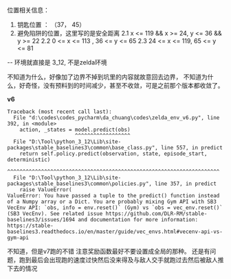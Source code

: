 位置相关信息：

1. 钥匙位置 ： （37， 45）
2. 避免陷阱的位置，这里写的是安全距离
    2.1 x <= 119 && x >= 24, y <= 36 &&  y >= 22
    2.2 0 <= x <= 113 , 36 <= y <= 65
    2.3 24 <= x <= 119, 65 <= y <= 81 

-- 环境就直接是 3_12, 不是zelda环境


不知道为什么，好像加了边界不掉到坑里的内容就故意回去边界， 不知道为什么，好奇怪，没有预料到的时间减少，甚至不收敛，可是之前那个版本都收敛了。


**v6**
```
Traceback (most recent call last):
  File "d:\codes\codes_pycharm\da_chuang\codes\zelda_env_v6.py", line 392, in <module>
    action, _states = model.predict(obs)
                      ^^^^^^^^^^^^^^^^^^
  File "D:\Tool\python_3_12\Lib\site-packages\stable_baselines3\common\base_class.py", line 557, in predict     
    return self.policy.predict(observation, state, episode_start, deterministic)
           ^^^^^^^^^^^^^^^^^^^^^^^^^^^^^^^^^^^^^^^^^^^^^^^^^^^^^^^^^^^^^^^^^^^^^
  File "D:\Tool\python_3_12\Lib\site-packages\stable_baselines3\common\policies.py", line 357, in predict       
    raise ValueError(
ValueError: You have passed a tuple to the predict() function instead of a Numpy array or a Dict. You are probably mixing Gym API with SB3 VecEnv API: `obs, info = env.reset()` (Gym) vs `obs = vec_env.reset()` (SB3 VecEnv). See related issue https://github.com/DLR-RM/stable-baselines3/issues/1694 and documentation for more information: https://stable-baselines3.readthedocs.io/en/master/guide/vec_envs.html#vecenv-api-vs-gym-api
```
不知道，但是v7跑的不错
注意奖励函数最好不要设置成全局的那种。
还是有问题，跑到最后会出现跑的速度过快然后没来得及与敌人交手就跑过去然后被敌人推下去的情况

